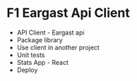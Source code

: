 # **F1 Eargast Api Client**

* API Client - Eargast api
* Package library
* Use client in another project
* Unit tests
* Stats App - React
* Deploy 